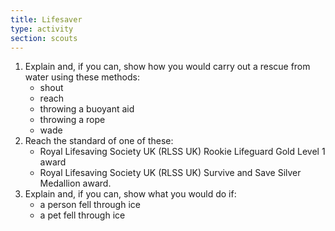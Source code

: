 ```yaml
---
title: Lifesaver
type: activity
section: scouts
---
```


1. Explain and, if you can, show how you would carry out a rescue from water using these methods:
	* shout
	* reach
	* throwing a buoyant aid
	* throwing a rope
	* wade
2. Reach the standard of one of these:
	* Royal Lifesaving Society UK (RLSS UK)  Rookie Lifeguard Gold Level 1 award
	* Royal Lifesaving Society UK (RLSS UK) Survive and Save Silver Medallion award.
3. Explain and, if you can, show what you would do if:
	* a person fell through ice
	* a pet fell through ice